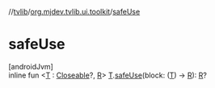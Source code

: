 //[tvlib](../../index.md)/[org.mjdev.tvlib.ui.toolkit](index.md)/[safeUse](safe-use.md)

# safeUse

[androidJvm]\
inline fun &lt;[T](safe-use.md) : [Closeable](https://developer.android.com/reference/kotlin/java/io/Closeable.html)?, [R](safe-use.md)&gt; [T](safe-use.md).[safeUse](safe-use.md)(block: ([T](safe-use.md)) -&gt; [R](safe-use.md)): [R](safe-use.md)?
